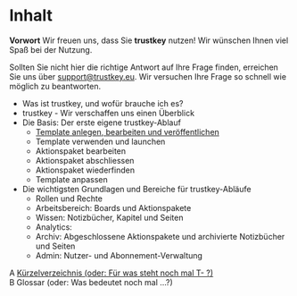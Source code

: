 
# Inhalt

**Vorwort**
Wir freuen uns, dass Sie **trustkey** nutzen!
Wir wünschen Ihnen viel Spaß bei der Nutzung.

Sollten Sie nicht hier die richtige Antwort auf Ihre Frage finden, erreichen Sie uns über support@trustkey.eu.
Wir versuchen Ihre Frage so schnell wie möglich zu beantworten.

- Was ist trustkey, und wofür brauche ich es?
- trustkey - Wir verschaffen uns einen Überblick
- Die Basis: Der erste eigene trustkey-Ablauf
  - [Template anlegen, bearbeiten und veröffentlichen](builder-basis-template-erstellen.md)
  - Template verwenden und launchen
  - Aktionspaket bearbeiten
  - Aktionspaket abschliessen
  - Aktionspaket wiederfinden
  - Template anpassen
- Die wichtigsten Grundlagen und Bereiche für trustkey-Abläufe
  - Rollen und Rechte
  - Arbeitsbereich: Boards und Aktionspakete
  - Wissen: Notizbücher, Kapitel und Seiten
  - Analytics: 
  - Archiv: Abgeschlossene Aktionspakete und archivierte Notizbücher und Seiten
  - Admin: Nutzer- und Abonnement-Verwaltung

A [Kürzelverzeichnis (oder: Für was steht noch mal T- ?)](abkuerzungen.de)</br>
B Glossar (oder: Was bedeutet noch mal ...?)

